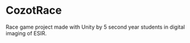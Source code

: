 # CozotRace
Race game project made with Unity by 5 second year students in digital imaging of ESIR.
